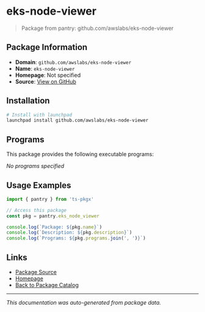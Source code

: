 # eks-node-viewer

> Package from pantry: github.com/awslabs/eks-node-viewer

## Package Information

- **Domain**: `github.com/awslabs/eks-node-viewer`
- **Name**: `eks-node-viewer`
- **Homepage**: Not specified
- **Source**: [View on GitHub](https://github.com/pkgxdev/pantry/tree/main/projects/github.com/awslabs/eks-node-viewer/package.yml)

## Installation

```bash
# Install with launchpad
launchpad install github.com/awslabs/eks-node-viewer
```

## Programs

This package provides the following executable programs:

*No programs specified*

## Usage Examples

```typescript
import { pantry } from 'ts-pkgx'

// Access this package
const pkg = pantry.eks_node_viewer

console.log(`Package: ${pkg.name}`)
console.log(`Description: ${pkg.description}`)
console.log(`Programs: ${pkg.programs.join(', ')}`)
```

## Links

- [Package Source](https://github.com/pkgxdev/pantry/tree/main/projects/github.com/awslabs/eks-node-viewer/package.yml)
- [Homepage](#)
- [Back to Package Catalog](../package-catalog.md)

---

*This documentation was auto-generated from package data.*
